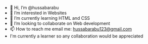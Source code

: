 - 👋 Hi, I’m @hussabarabu
- 👀 I’m interested in Websites
- 🌱 I’m currently learning HTML and CSS
- 💞️ I’m looking to collaborate on Web development
- 📫 How to reach me email me: hussabarabu123@gmail.com
- I'm currently a learner so any collaboration would be appreciated 
